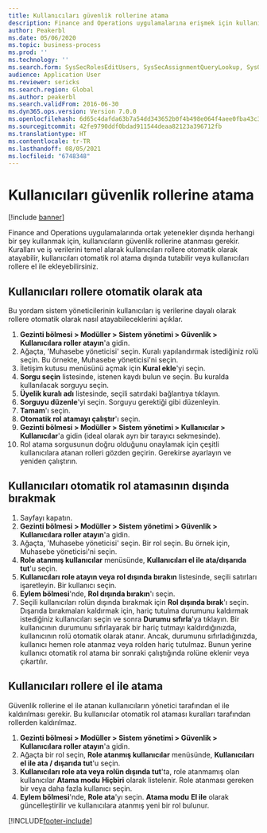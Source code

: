 ```yaml
---
title: Kullanıcıları güvenlik rollerine atama
description: Finance and Operations uygulamalarına erişmek için kullanıcıların güvenlik rolleri atanmış olmalıdır.
author: Peakerbl
ms.date: 05/06/2020
ms.topic: business-process
ms.prod: ''
ms.technology: ''
ms.search.form: SysSecRolesEditUsers, SysSecAssignmentQueryLookup, SysQueryForm, SysSecRoleExcludeUsers
audience: Application User
ms.reviewer: sericks
ms.search.region: Global
ms.author: peakerbl
ms.search.validFrom: 2016-06-30
ms.dyn365.ops.version: Version 7.0.0
ms.openlocfilehash: 6d65c4dafda63b7a54dd343652b0f4b498e064f4aee0fba43c34d40d73ac5062
ms.sourcegitcommit: 42fe9790ddf0bdad911544deaa82123a396712fb
ms.translationtype: HT
ms.contentlocale: tr-TR
ms.lasthandoff: 08/05/2021
ms.locfileid: "6748348"
---
```

# <a name="assign-users-to-security-roles"></a>Kullanıcıları güvenlik rollerine atama

[!include [banner](../../includes/banner.md)]

Finance and Operations uygulamalarında ortak yetenekler dışında herhangi bir şey kullanmak için, kullanıcıların güvenlik rollerine atanması gerekir. Kuralları ve iş verilerini temel alarak kullanıcıları rollere otomatik olarak atayabilir, kullanıcıları otomatik rol atama dışında tutabilir veya kullanıcıları rollere el ile ekleyebilirsiniz.

## <a name="automatically-assign-users-to-roles"></a>Kullanıcıları rollere otomatik olarak ata
Bu yordam sistem yöneticilerinin kullanıcıları iş verilerine dayalı olarak rollere otomatik olarak nasıl atayabileceklerini açıklar. 
1. **Gezinti bölmesi > Modüller > Sistem yönetimi > Güvenlik > Kullanıcılara roller atayın**'a gidin.
2. Ağaçta, 'Muhasebe yöneticisi' seçin. Kuralı yapılandırmak istediğiniz rolü seçin. Bu örnekte, Muhasebe yöneticisi'ni seçin. 
3. İletişim kutusu menüsünü açmak için **Kural ekle**'yi seçin.
4. **Sorgu seçin** listesinde, istenen kaydı bulun ve seçin. Bu kuralda kullanılacak sorguyu seçin.  
5. **Üyelik kuralı adı** listesinde, seçili satırdaki bağlantıya tıklayın.
6. **Sorguyu düzenle**'yi seçin. Sorguyu gerektiği gibi düzenleyin.  
7. **Tamam**'ı seçin.
8. **Otomatik rol atamayı çalıştır**'ı seçin.
9. **Gezinti bölmesi > Modüller > Sistem yönetimi > Kullanıcılar > Kullanıcılar**'a gidin (ideal olarak ayrı bir tarayıcı sekmesinde).
10. Rol atama sorgusunun doğru olduğunu onaylamak için çeşitli kullanıcılara atanan rolleri gözden geçirin. Gerekirse ayarlayın ve yeniden çalıştırın.

## <a name="exclude-users-from-automatic-role-assignment"></a>Kullanıcıları otomatik rol atamasının dışında bırakmak
1. Sayfayı kapatın.
2. **Gezinti bölmesi > Modüller > Sistem yönetimi > Güvenlik > Kullanıcılara roller atayın**'a gidin.
3. Ağaçta, 'Muhasebe yöneticisi' seçin. Bir rol seçin. Bu örnek için, Muhasebe yöneticisi'ni seçin.  
4. **Role atanmış kullanıcılar** menüsünde, **Kullanıcıları el ile ata/dışarıda tut**'u seçin.
5. **Kullanıcıları role atayın veya rol dışında bırakın** listesinde, seçili satırları işaretleyin. Bir kullanıcı seçin.  
6. **Eylem bölmesi**'nde, **Rol dışında bırakın**'ı seçin.
7. Seçili kullanıcıları rolün dışında bırakmak için **Rol dışında bırak**'ı seçin. Dışarıda bırakmaları kaldırmak için, hariç tutulma durumunu kaldırmak istediğiniz kullanıcıları seçin ve sonra **Durumu sıfırla**'ya tıklayın. Bir kullanıcının durumunu sıfırlayarak bir hariç tutmayı kaldırdığınızda, kullanıcının rolü otomatik olarak atanır. Ancak, durumunu sıfırladığınızda, kullanıcı hemen role atanmaz veya rolden hariç tutulmaz. Bunun yerine kullanıcı otomatik rol atama bir sonraki çalıştığında rolüne eklenir veya çıkartılır.  

## <a name="manually-assign-users-to-roles"></a>Kullanıcıları rollere el ile atama
Güvenlik rollerine el ile atanan kullanıcıların yönetici tarafından el ile kaldırılması gerekir. Bu kullanıcılar otomatik rol ataması kuralları tarafından rollerden kaldırılmaz.

1. **Gezinti bölmesi > Modüller > Sistem yönetimi > Güvenlik > Kullanıcılara roller atayın**'a gidin.
2. Ağaçta bir rol seçin, **Role atanmış kullanıcılar** menüsünde, **Kullanıcıları el ile ata / dışarıda tut**'u seçin.
4. **Kullanıcıları role ata veya rolün dışında tut**'ta, role atanmamış olan kullanıcılar **Atama modu** **Hiçbiri** olarak listelenir. Role atanması gereken bir veya daha fazla kullanıcı seçin.
5. **Eylem bölmesi**'nde, **Role ata**'yı seçin. **Atama modu** **El ile** olarak güncelleştirilir ve kullanıcılara atanmış yeni bir rol bulunur.


[!INCLUDE[footer-include](../../../../includes/footer-banner.md)]